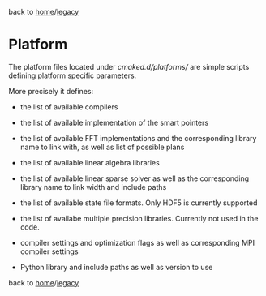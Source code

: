back to [home](/)/[legacy](/legacy)

# Platform

The platform files located under *cmaked.d/platforms/* are simple scripts defining platform specific parameters.

More precisely it defines:

   - the list of available compilers

   - the list of available implementation of the smart pointers

   - the list of available FFT implementations and the corresponding library name to link with, as well as list of possible plans

   - the list of available linear algebra libraries

   - the list of available linear sparse solver as well as the corresponding library name to link width and include paths

   - the list of available state file formats. Only HDF5 is currently supported

   - the list of availabe multiple precision libraries. Currently not used in the code.

   - compiler settings and optimization flags as well as corresponding MPI compiler settings

   - Python library and include paths as well as version to use

back to [home](/)/[legacy](/legacy)
